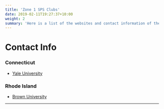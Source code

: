 ```yaml
---
title: 'Zone 1 SPS Clubs'
date: 2019-02-11T19:27:37+10:00
weight: 2
summary: 'Here is a list of the websites and contact information of the SPS Clubs in Zone 1.'
---
```


# <a name="top"></a> Contact Info

### Connecticut 
- [Yale University](https://sps-yale.github.io/)

### Rhode Island
- [Brown University](https://www.spsnational.org/sps-zones-and-chapters/brown-university)


---